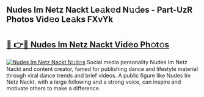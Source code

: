## Nudes Im Netz Nackt Le𝚊k𝚎d N𝚞𝚍es - Part-UzR Photos Vid𝚎o Le𝚊ks FXvYk

# <h2><a href="http://fb96vk6.evod.top/?m=Nudes+Im+Netz+Nackt">🔗 👉🔴 Nudes Im Netz Nackt Vid𝚎o Ph𝚘t𝚘s</a></h2>

[![Nudes Im Netz Nackt N𝚞d𝚎s](https://i.imgur.com/8V9OHl7.gif)](http://fb96vk6.evod.top/?m=Nudes+Im+Netz+Nackt)
Social media personality Nudes Im Netz Nackt and content creator, famed for publishing dance and lifestyle material through viral dance trends and brief videos. A public figure like Nudes Im Netz Nackt, with a large following and a strong voice, can inspire and motivate others to make a difference. 
